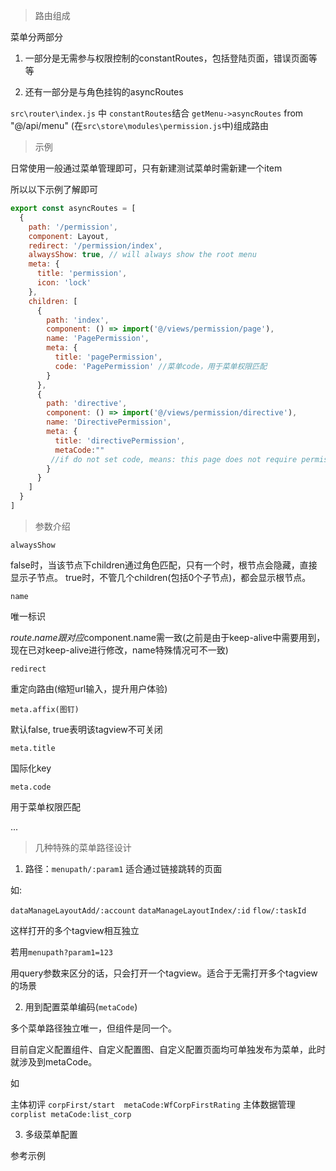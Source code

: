 <!--
 * @Descripttion: 
 * @version: 
 * @Author: wenchao.chai
 * @Date: 2019-09-17 15:21:16
 * @LastEditors  : wenchao.chai
 * @LastEditTime : 2020-02-11 11:12:05
 -->

> 路由组成

菜单分两部分

1. 一部分是无需参与权限控制的constantRoutes，包括登陆页面，错误页面等等

2. 还有一部分是与角色挂钩的asyncRoutes

`src\router\index.js` 中 `constantRoutes`结合 `getMenu->asyncRoutes` from "@/api/menu" (在`src\store\modules\permission.js`中)组成路由
 

> 示例 

日常使用一般通过菜单管理即可，只有新建测试菜单时需新建一个item

所以以下示例了解即可

```js
export const asyncRoutes = [
  {
    path: '/permission',
    component: Layout,
    redirect: '/permission/index',
    alwaysShow: true, // will always show the root menu
    meta: {
      title: 'permission',
      icon: 'lock'
    },
    children: [
      {
        path: 'index',
        component: () => import('@/views/permission/page'),
        name: 'PagePermission',
        meta: {
          title: 'pagePermission',
          code: 'PagePermission' //菜单code，用于菜单权限匹配
        }
      },
      {
        path: 'directive',
        component: () => import('@/views/permission/directive'),
        name: 'DirectivePermission',
        meta: {
          title: 'directivePermission',
          metaCode:""
         //if do not set code, means: this page does not require permission
        }
      }
    ]
  } 
]
```

> 参数介绍

`alwaysShow`

false时，当该节点下children通过角色匹配，只有一个时，根节点会隐藏，直接显示子节点。
true时，不管几个children(包括0个子节点)，都会显示根节点。

`name`

唯一标识

$route.name跟对应$component.name需一致(之前是由于keep-alive中需要用到，现在已对keep-alive进行修改，name特殊情况可不一致)

`redirect`

重定向路由(缩短url输入，提升用户体验)

`meta.affix(图钉)`

默认false, true表明该tagview不可关闭 

`meta.title`

国际化key

`meta.code`

用于菜单权限匹配

...

> 几种特殊的菜单路径设计

1. 路径：`menupath/:param1`  适合通过链接跳转的页面

如:

`dataManageLayoutAdd/:account`
`dataManageLayoutIndex/:id`
`flow/:taskId`

这样打开的多个tagview相互独立

若用`menupath?param1=123`

用query参数来区分的话，只会打开一个tagview。适合于无需打开多个tagview的场景

2. 用到配置菜单编码(`metaCode`)

多个菜单路径独立唯一，但组件是同一个。

目前自定义配置组件、自定义配置图、自定义配置页面均可单独发布为菜单，此时就涉及到metaCode。

如

主体初评 `corpFirst/start  metaCode:WfCorpFirstRating`
主体数据管理 `corplist metaCode:list_corp`

3. 多级菜单配置

参考示例
